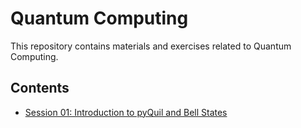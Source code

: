 # Quantum Computing

This repository contains materials and exercises related to Quantum Computing.

## Contents

- [Session 01: Introduction to pyQuil and Bell States](./S01)
